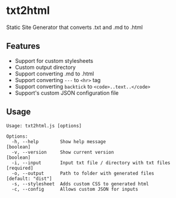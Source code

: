 # txt2html

Static Site Generator that converts .txt and .md to .html

## Features

-   Support for custom stylesheets
-   Custom output directory
-   Support converting .md to .html
-   Support converting `---` to `<hr>` tag
-   Support converting `backtick` to `<code>..text..</code>`
-   Support's custom JSON configuration file

## Usage

```
Usage: txt2html.js [options]

Options:
  -h, --help        Show help message                                  [boolean]
  -v, --version     Show current version                               [boolean]
  -i, --input       Input txt file / directory with txt files         [required]
  -o, --output      Path to folder with generated files        [default: "dist"]
  -s, --stylesheet  Adds custom CSS to generated html
  -c, --config      Allows custom JSON for inputs
```
